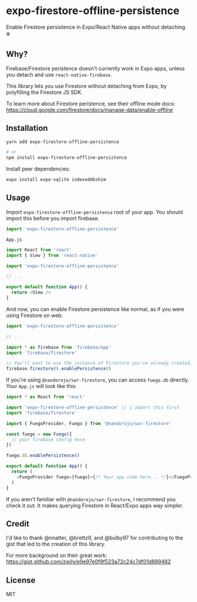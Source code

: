 # expo-firestore-offline-persistence

Enable Firestore persistence in Expo/React Native apps without detaching. ❄️

## Why?

Firebase/Firestore peristence doesn't currently work in Expo apps, unless you detach and use `react-native-firebase`.

This library lets you use Firestore without detaching from Expo, by polyfilling the Firestore JS SDK.

To learn more about Firestore peristence, see their offline mode docs: https://cloud.google.com/firestore/docs/manage-data/enable-offline

## Installation

```sh
yarn add expo-firestore-offline-persistence

# or
npm install expo-firestore-offline-persistence
```

Install peer dependencies:

```sh
expo install expo-sqlite indexeddbshim
```

## Usage

Import `expo-firestore-offline-persistence` root of your app. You should import this before you import firebase.

```js
import 'expo-firestore-offline-persistence'
```

`App.js`

```js
import React from 'react'
import { View } from 'react-native'

import 'expo-firestore-offline-persistence'

// ...

export default function App() {
  return <View />
}
```

And now, you can enable Firestore persistence like normal, as if you were using Firestore on web:

```js
import 'expo-firestore-offline-persistence'

// ...

import * as firebase from 'firebase/app'
import 'firebase/firestore'

// You'll want to use the instance of Firestore you've already created, instead of firebase.firestore()
firebase.firestore().enablePersistence()
```

If you're using `@nandorojo/swr-firestore`, you can access `fuego.db` directly. Your `App.js` will look like this:

```js
import * as React from 'react'

import 'expo-firestore-offline-persistence' // 👋 import this first
import 'firebase/firestore'

import { FuegoProvider, Fuego } from '@nandorojo/swr-firestore'

const fuego = new Fuego({
  // your firebase config here
})

fuego.db.enablePersistence()

export default function App() {
  return (
    <FuegoProvider fuego={fuego}>{/* Your app code here... */}</FuegoProvider>
  )
}
```

If you aren't familiar with `@nandorojo/swr-firestore`, I recommend you check it out. It makes querying Firestore in React/Expo apps way simpler.

## Credit

I'd like to thank @nnatter, @brettz9, and @bulby97 for contributing to the gist that led to the creation of this library.

For more background on their great work: https://gist.github.com/zwily/e9e97e0f9f523a72c24c7df01d889482

## License

MIT
